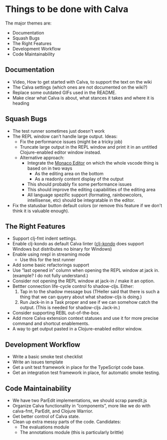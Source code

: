 # Things to be done with Calva

The major themes are:
* Documentation
* Squash Bugs
* The Right Features
* Development Workflow
* Code Maintainability

## Documentation
* Video, How to get started with Calva, to support the text on the wiki
* The Calva settings (which ones are not documented on the wiki?)
* Replace some outdated GIFs used in the README.
* Make clear what Calva is about, what stances it takes and where it is heading

## Squash Bugs
* The test runner sometimes just doesn't work
* The REPL window can't handle large output. Ideas:
  * Fix the performance issues (might be a tricky job)
  * Truncate large output in the REPL window and print it in an untitled Clojure-enabled editor window instead.
  * Alternative approach:
    * Integrate the [Monaco Editor](https://microsoft.github.io/monaco-editor/) on which the whole vscode thing is based on in two ways
      * As the editing area on the bottom 
      * As a readonly content display of the output
    * This should probably fix some performance issues
    * This should improve the editing capabilities of the editing area
    * All language spezific support (formating, rainbowcolors, intellisense, etc) should be integratable in the editor.
* Fix the statusbar button default colors (or remove this feature if we don't think it is valuable enough).

## The Right Features
* Support clj-fmt indent settings.
* Enable clj-kondo as default Calva linter ([clj-kondo](https://github.com/borkdude/clj-kondo/releases/tag/v2019.09.22-alpha) does support Windows but distributes no binary for Windows)
* Enable using nrepl in streaming mode
  * Use this for the test runner
* Add some basic refactorings support
* Use ”last opened in” column when opening the REPL window at jack in. (example? I do not fully understand.)
* Consider not opening the REPL window at jack-in / make it an option.
* Bettter connection life-cycle control fo shadow-cljs. Either:
  1. Tap in to the shadow message bus (THeller said that there is such a thing that we can quyery about what shadow-cljs is doing.)
  1. Run Jack-in in a Task proper and see if we can somehow catch the output. (This is needed for shadow-cljs Jack-in.)
* Consider supporting REBL out-of-the-box.
* Add more Calva extension context statuses and use it for more precise command and shortcut enablements.
* A way to get output pasted in a Clojure-enabled editor window.

## Development Workflow
* Write a basic smoke test checklist
* Write an issues template
* Get a unit test framework in place for the TypeScript code base.
* Get an integration test framework in place, for automatic smoke testing.

## Code Maintainability
* We have two ParEdit implementations, we should scrap paredit.js
* Organize Calva functionality in ”components”, more like we do with calva-fmt, ParEdit, and Clojure Warrior.
* Get better control of Calva state.
* Clean up extra messy parts of the code. Candidates:
  * The evaluations module
  * The annotations module (this is particularly brittle)
